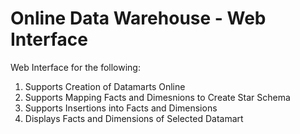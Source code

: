 # Online Data Warehouse - Web Interface

Web Interface for the following:

1. Supports Creation of Datamarts Online
2. Supports Mapping Facts and Dimesnions to Create Star Schema
3. Supports Insertions into Facts and Dimensions
4. Displays Facts and Dimensions of Selected Datamart
